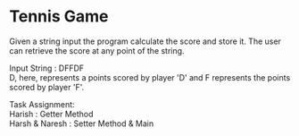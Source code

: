# Tennis Game
 
  Given a string input the program calculate the score and store it. The user can retrieve the score at any point of the string.
  
  Input String : DFFDF  
                    D, here, represents a points scored by player 'D' and F represents the points scored by player 'F'.
                    
  Task Assignment:   
            Harish : Getter Method  
            Harsh & Naresh : Setter Method  & Main 
  
 
